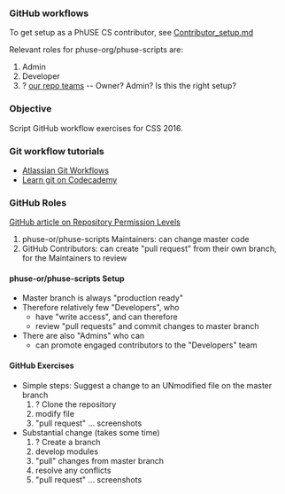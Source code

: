 ### GitHub workflows

To get setup as a PhUSE CS contributor, see [Contributor_setup.md](http://github.com/phuse-org/phuse-scripts/blob/master/docs/guides/Contributor_Setup.md)

Relevant roles for phuse-org/phuse-scripts are:
  1. Admin
  2. Developer
  3. ? [our repo teams](https://github.com/phuse-org/phuse-scripts/settings/collaboration) -- Owner? Admin? Is this the right setup?

### Objective
Script GitHub workflow exercises for CSS 2016.

### Git workflow tutorials

  * [Atlassian Git Workflows](http://www.atlassian.com/git/tutorials/comparing-workflows)
  * [Learn git on Codecademy](http://www.codecademy.com/learn/learn-git)

### GitHub Roles

[GitHub article on Repository Permission Levels](https://help.github.com/articles/repository-permission-levels-for-an-organization/)

  1. phuse-or/phuse-scripts Maintainers: can change master code
  2. GitHub Contributors: can create "pull request" from their own branch, for the Maintainers to review

#### phuse-or/phuse-scripts Setup

  * Master branch is always "production ready"
  * Therefore relatively few "Developers", who
    * have "write access", and can therefore
    * review "pull requests" and commit changes to master branch
  * There are also "Admins" who can
    * can promote engaged contributors to the "Developers" team

#### GitHub Exercises

  * Simple steps: Suggest a change to an UNmodified file on the master branch
    1. ? Clone the repository
    2. modify file
    3. "pull request" ... screenshots
  * Substantial change (takes some time)
    1. ? Create a branch
    2. develop modules
    3. "pull" changes from master branch
    4. resolve any conflicts
    5. "pull request" ... screenshots
